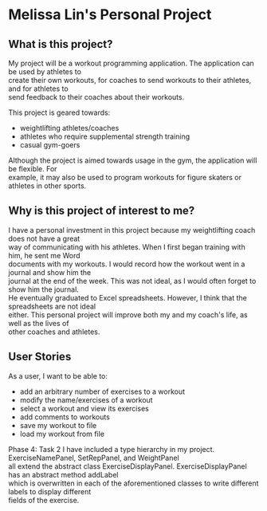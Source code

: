 # Melissa Lin's Personal Project

## What is this project?

My project will be a workout programming application. The application can be used by athletes to  
create their own workouts, for coaches to send workouts to their athletes, and for athletes to  
send feedback to their coaches about their workouts.

This project is geared towards:
- weightlifting athletes/coaches
- athletes who require supplemental strength training
- casual gym-goers

Although the project is aimed towards usage in the gym, the application will be flexible. For  
example, it may also be used to program workouts for figure skaters or athletes in other sports.

## Why is this project of interest to me?

I have a personal investment in this project because my weightlifting coach does not have a great  
way of communicating with his athletes. When I first began training with him, he sent me Word  
documents with my workouts. I would record how the workout went in a journal and show him the  
journal at the end of the week. This was not ideal, as I would often forget to show him the journal.  
He eventually graduated to Excel spreadsheets. However, I think that the spreadsheets are not ideal  
either. This personal project will improve both my and my coach's life, as well as the lives of  
other coaches and athletes.

## User Stories  

As a user, I want to be able to:

- add an arbitrary number of exercises to a workout
- modify the name/exercises of a workout
- select a workout and view its exercises
- add comments to workouts
- save my workout to file
- load my workout from file

Phase 4: Task 2
I have included a type hierarchy in my project. ExerciseNamePanel, SetRepPanel, and WeightPanel  
all extend the abstract class ExerciseDisplayPanel. ExerciseDisplayPanel has an abstract method addLabel  
which is overwritten in each of the aforementioned classes to write different labels to display different  
fields of the exercise.